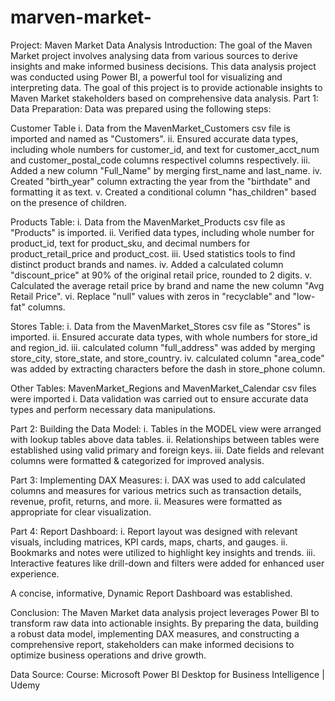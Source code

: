 # marven-market-
Project: Maven Market Data Analysis
Introduction:
The goal of the Maven Market project involves analysing data from various sources to derive insights and make informed business decisions. This data analysis project was conducted using Power BI, a powerful tool for visualizing and interpreting data. The goal of this project is to provide actionable insights to Maven Market stakeholders based on comprehensive data analysis.
Part 1: Data Preparation:
Data was prepared using the following steps:

Customer Table
i.	Data from the MavenMarket_Customers csv file is imported and named as "Customers".
ii.	Ensured accurate data types, including whole numbers for customer_id, and text for customer_acct_num and customer_postal_code columns respectivel columns respectively.
iii.	Added a new column "Full_Name" by merging first_name and last_name.
iv.	Created "birth_year" column extracting the year from the "birthdate" and formatting it as text.
v.	Created a conditional column "has_children" based on the presence of children.

Products Table:
i.	Data from the MavenMarket_Products csv file as "Products" is imported.
ii.	Verified data types, including whole number for product_id, text for product_sku, and decimal numbers for product_retail_price and product_cost.
iii.	Used statistics tools to find distinct product brands and names.
iv.	Added a calculated column "discount_price" at 90% of the original retail price, rounded to 2 digits.
v.	Calculated the average retail price by brand and name the new column "Avg Retail Price".
vi.	Replace "null" values with zeros in "recyclable" and "low-fat" columns.

Stores Table:
i.	Data from the MavenMarket_Stores csv file as "Stores" is imported.
ii.	Ensured accurate data types, with whole numbers for store_id and region_id.
iii.	calculated column "full_address" was added by merging store_city, store_state, and store_country.
iv.	calculated column "area_code" was added by extracting characters before the dash in store_phone column.

Other Tables:
MavenMarket_Regions and MavenMarket_Calendar csv files were imported
i.	Data validation was carried out to ensure accurate data types and perform necessary data manipulations.


Part 2: Building the Data Model:
i.	Tables in the MODEL view were arranged with lookup tables above data tables.
ii.	Relationships between tables were established using valid primary and foreign keys.
iii.	Date fields and relevant columns were formatted & categorized for improved analysis.


Part 3: Implementing DAX Measures:
i.	DAX was used to add calculated columns and measures for various metrics such as transaction details, revenue, profit, returns, and more.
ii.	Measures were formatted as appropriate for clear visualization.


Part 4: Report Dashboard:
i.	Report layout was designed with relevant visuals, including matrices, KPI cards, maps, charts, and gauges.
ii.	Bookmarks and notes were utilized to highlight key insights and trends.
iii.	Interactive features like drill-down and filters were added for enhanced user experience.

A concise, informative, Dynamic Report Dashboard was established.


Conclusion:
The Maven Market data analysis project leverages Power BI to transform raw data into actionable insights. By preparing the data, building a robust data model, implementing DAX measures, and constructing a comprehensive report, stakeholders can make informed decisions to optimize business operations and drive growth.

Data Source:
Course: Microsoft Power BI Desktop for Business Intelligence | Udemy



